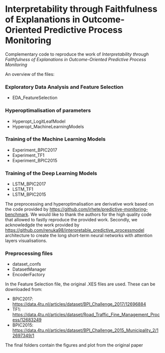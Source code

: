 # Interpretability through Faithfulness of Explanations in Outcome-Oriented Predictive Process Monitoring
Complementary code to reproduce the work of *Interpretability through Faithfulness of Explanations in Outcome-Oriented Predictive Process Monitoring*

An overview of the files:


### Exploratory Data Analysis and Feature Selection
- EDA_FeatureSelection

### Hyperoptimalisation of parameters
- Hyperopt_LogitLeafModel
- Hyperopt_MachineLearningModels

### Training of the Machine Learning Models
- Experiment_BPIC2017
- Experiment_TF1
- Experiment_BPIC2015

### Training of the Deep Learning Models
- LSTM_BPIC2017
- LSTM_TF1
- LSTM_BPIC2015


The preprocessing and hyperoptimalisation are derivative work based on the code provided by https://github.com/irhete/predictive-monitoring-benchmark. 
 We would like to thank the authors for the high quality code that allowed to fastly reproduce the provided work.
Secondly, we acknowledgde the work provided by https://github.com/renuka98/interpretable_predictive_processmodel architecture to create the long short-term neural networks with attention layers visualisations.

### Preprocessing files 

- dataset_confs
- DatasetManager
- EncoderFactory

In the Feature Selection file, the original .XES files are used. These can be downloaded from:

- BPIC2017: https://data.4tu.nl/articles/dataset/BPI_Challenge_2017/12696884
- TF1: https://data.4tu.nl/articles/dataset/Road_Traffic_Fine_Management_Process/12683249
- BPIC2015: https://data.4tu.nl/articles/dataset/BPI_Challenge_2015_Municipality_2/12697349/1


The final folders contain the figures and plot from the original paper




